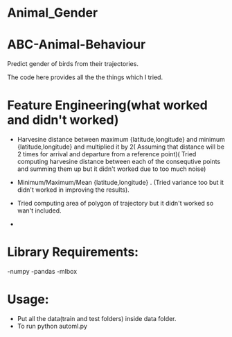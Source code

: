 # Animal_Gender


# ABC-Animal-Behaviour
Predict gender of birds from their trajectories.

The code here provides all the the things which I tried.

# Feature Engineering(what worked and didn't worked)

- Harvesine distance between maximum {latitude,longitude} and minimum {latitude,longitude} and multiplied it by 2( Assuming that distance will be 2 times for arrival and departure from a reference point)( Tried computing harvesine distance between each of the consequtive points and summing them up but it didn't worked due to too much noise)

- Minimum/Maximum/Mean {latitude,longitude} . (Tried variance too but it didn't worked in improving the results).

- Tried computing area of polygon of trajectory but it didn't worked so wan't included.

-




# Library Requirements:
-numpy
-pandas
-mlbox

# Usage:
- Put all the data(train and test folders) inside data folder.
- To run python automl.py

